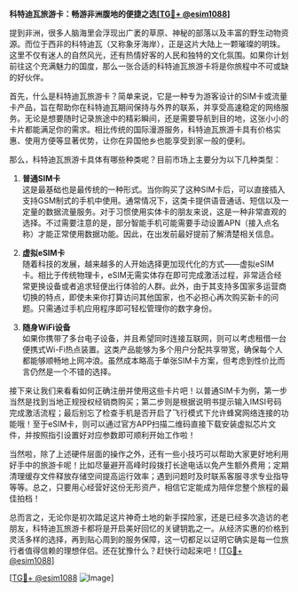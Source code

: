 **科特迪瓦旅游卡：畅游非洲腹地的便捷之选[[TG💪+ @esim1088](https://t.me/s/esim1088)]**

提到非洲，很多人脑海里会浮现出广袤的草原、神秘的部落以及丰富的野生动物资源。而位于西非的科特迪瓦（又称象牙海岸），正是这片大陆上一颗璀璨的明珠。这里不仅有迷人的自然风光，还有热情好客的人民和独特的文化氛围。如果你计划前往这个充满魅力的国度，那么一张合适的科特迪瓦旅游卡将是你旅程中不可或缺的好伙伴。

首先，什么是科特迪瓦旅游卡？简单来说，它是一种专为游客设计的SIM卡或流量卡产品，旨在帮助你在科特迪瓦期间保持与外界的联系，并享受高速稳定的网络服务。无论是想要随时记录旅途中的精彩瞬间，还是需要导航到目的地，这张小小的卡片都能满足你的需求。相比传统的国际漫游服务，科特迪瓦旅游卡具有价格实惠、使用方便等显著优势，让你在异国他乡也能享受到家一般的便利。

那么，科特迪瓦旅游卡具体有哪些种类呢？目前市场上主要分为以下几种类型：

1. **普通SIM卡**  
   这是最基础也是最传统的一种形式。当你购买了这种SIM卡后，可以直接插入支持GSM制式的手机中使用。通常情况下，这类卡提供语音通话、短信以及一定量的数据流量服务。对于习惯使用实体卡的朋友来说，这是一种非常直观的选择。不过需要注意的是，部分智能手机可能需要手动设置APN（接入点名称）才能正常使用数据功能。因此，在出发前最好提前了解清楚相关信息。

2. **虚拟eSIM卡**  
   随着科技的发展，越来越多的人开始选择更加现代化的方式——虚拟eSIM卡。相比于传统物理卡，eSIM无需实体存在即可完成激活过程，非常适合经常更换设备或者追求轻便出行体验的人群。此外，由于其支持多国家多运营商切换的特点，即使未来你打算访问其他国家，也不必担心再次购买新卡的问题。只需通过手机应用程序即可轻松管理你的数字身份。

3. **随身WiFi设备**  
   如果你携带了多台电子设备，并且希望同时连接互联网，则可以考虑租借一台便携式Wi-Fi热点装置。这类产品能够为多个用户分配共享带宽，确保每个人都能够顺畅地上网冲浪。虽然成本略高于单张SIM卡方案，但考虑到性价比而言仍然是一个不错的选择。

接下来让我们来看看如何正确注册并使用这些卡片吧！以普通SIM卡为例，第一步当然是找到当地正规授权经销商购买；第二步则是根据说明书提示输入IMSI号码完成激活流程；最后别忘了检查手机是否开启了飞行模式下允许蜂窝网络连接的功能哦！至于eSIM卡，则可以通过官方APP扫描二维码直接下载安装虚拟芯片文件，并按照指引设置好对应参数即可顺利开始工作啦！

当然啦，除了上述硬件层面的操作之外，还有一些小技巧可以帮助大家更好地利用好手中的旅游卡呢！比如尽量避开高峰时段拨打长途电话以免产生额外费用；定期清理缓存文件释放存储空间提高运行效率；遇到问题时及时联系客服寻求专业指导等等。总之，只要用心经营好这份无形资产，相信它定能成为陪伴您整个旅程的最佳拍档！

总而言之，无论你是初次踏足这片神奇土地的新手探险家，还是已经多次造访的老朋友，科特迪瓦旅游卡都将是开启美好回忆的关键钥匙之一。从经济实惠的价格到灵活多样的选择，再到贴心周到的服务保障，这一切都足以证明它确实是每一位旅行者值得信赖的理想伴侣。还在犹豫什么？赶快行动起来吧！[[TG💪+ @esim1088](https://t.me/s/esim1088)]

[[TG💪+ @esim1088](https://t.me/s/esim1088) ![Image](https://i.postimg.cc/4NQfJmqS/Snipaste-2025-05-13-00-14-12.png)]